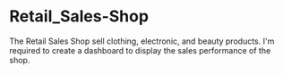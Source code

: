 # Retail_Sales-Shop
The Retail Sales Shop sell clothing, electronic, and beauty products. I'm required to create a dashboard to display the sales performance  of the shop. 

